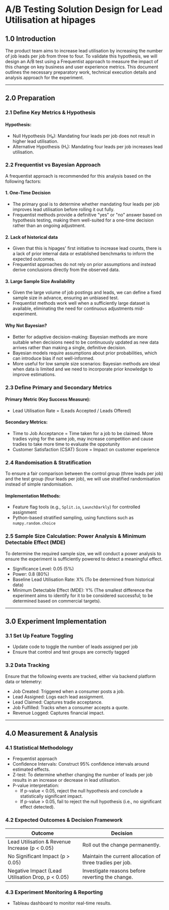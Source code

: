 # A/B Testing Solution Design for Lead Utilisation at hipages

## 1.0 Introduction

The product team aims to increase lead utilisation by increasing the number of job leads per job from three to four. To validate this hypothesis, we will design an A/B test using a Frequentist approach to measure the impact of this change on key business and user experience metrics. This document outlines the necessary preparatory work, technical execution details and analysis approach for the experiment.

---

## 2.0 Preparation

### 2.1 Define Key Metrics & Hypothesis

#### Hypothesis:
- Null Hypothesis (H₀): Mandating four leads per job does not result in higher lead utilisation.
- Alternative Hypothesis (H₁): Mandating four leads per job increases lead utilisation.

### 2.2 Frequentist vs Bayesian Approach

A frequentist approach is recommended for this analysis based on the following factors:  

#### 1. One-Time Decision  
- The primary goal is to determine whether mandating four leads per job improves lead utilisation before rolling it out fully.  
- Frequentist methods provide a definitive "yes" or "no" answer based on hypothesis testing, making them well-suited for a one-time decision rather than an ongoing adjustment.  

#### 2. Lack of historical data
- Given that this is hipages' first initiative to increase lead counts, there is a lack of prior internal data or established benchmarks to inform the expected outcomes. 
- Frequentist approaches do not rely on prior assumptions and instead derive conclusions directly from the observed data. 

#### 3. Large Sample Size Availability  
- Given the large volume of job postings and leads, we can define a fixed sample size in advance, ensuring an unbiased test.  
- Frequentist methods work well when a sufficiently large dataset is available, eliminating the need for continuous adjustments mid-experiment.  


#### Why Not Bayesian?  
- Better for adaptive decision-making: Bayesian methods are more suitable when decisions need to be continuously updated as new data arrives rather than making a single, definitive decision.  
- Bayesian models require assumptions about prior probabilities, which can introduce bias if not well-informed.  
- More useful for low sample size scenarios: Bayesian methods are ideal when data is limited and we need to incorporate prior knowledge to improve estimations.  



### 2.3 Define Primary and Secondary Metrics

#### Primary Metric (Key Success Measure):
- Lead Utilisation Rate = (Leads Accepted / Leads Offered)

#### Secondary Metrics:
- Time to Job Acceptance = Time taken for a job to be claimed. More tradies vying for the same job, may increase competition and cause tradies to take more time to evaluate the oppotunity
- Customer Satisfaction (CSAT) Score = Impact on customer experience

### 2.4 Randomisation & Stratification

To ensure a fair comparison between the control group (three leads per job) and the test group (four leads per job), we will use stratified randomisation instead of simple randomisation.

#### Implementation Methods:
- Feature flag tools (e.g., `Split.io`, `LaunchDarkly`) for controlled assignment
- Python-based stratified sampling, using functions such as `numpy.random.choice`

### 2.5 Sample Size Calculation: Power Analysis & Minimum Detectable Effect (MDE)

To determine the required sample size, we will conduct a power analysis to ensure the experiment is sufficiently powered to detect a meaningful effect.

- Significance Level: 0.05 (5%)  
- Power: 0.8 (80%)  
- Baseline Lead Utilisation Rate: X% (To be determined from historical data)  
- Minimum Detectable Effect (MDE):  Y% (The smallest difference the experiment aims to identify for it to be considered successful; to be determined based on commercial targets).

---

## 3.0 Experiment Implementation

### 3.1 Set Up Feature Toggling
- Update code to toggle the number of leads assigned per job
- Ensure that control and test groups are correctly tagged

### 3.2 Data Tracking
Ensure that the following events are tracked, either via backend platform data or telemetry:

- Job Created: Triggered when a consumer posts a job.
- Lead Assigned: Logs each lead assignment.
- Lead Claimed: Captures tradie acceptance.
- Job Fulfilled: Tracks when a consumer accepts a quote.
- Revenue Logged: Captures financial impact.

---

## 4.0 Measurement & Analysis

### 4.1 Statistical Methodology

- Frequentist approach
- Confidence Intervals: Construct 95% confidence intervals around estimated effects.
- Z-test: To determine whether changing the number of leads per job results in an increase or decrease in lead utilisation.
- P-value interpretation:
  - If p-value < 0.05, reject the null hypothesis and conclude a statistically significant impact.
  - If p-value > 0.05, fail to reject the null hypothesis (i.e., no significant effect detected).

### 4.2 Expected Outcomes & Decision Framework

| Outcome | Decision |
|------------|-------------|
| Lead Utilisation & Revenue Increase (p < 0.05) | Roll out the change permanently. |
| No Significant Impact (p > 0.05) | Maintain the current allocation of three tradies per job. |
| Negative Impact (Lead Utilisation Drop, p < 0.05) | Investigate reasons before reverting the change. |

### 4.3 Experiment Monitoring & Reporting
- Tableau dashboard to monitor real-time results.
